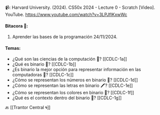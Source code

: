 📹: Harvard University. (2024). CS50x 2024 - Lecture 0 - Scratch [Video]. YouTube. https://www.youtube.com/watch?v=3LPJfIKxwWc
#### Bitacora 📖:
1. Aprender las bases de la programación 24/11/2024.

#### Temas:
- ¿Qué son las ciencias de la computación 🔬? [[CDLC-1a]]
- ¿Qué es binario 🤔? [[CDLC-1b]]
- ¿Es binario la mejor opción para representar información en las computadoras 🧐? [[CDLC-1c]]
- ¿Cómo se representan los números en binario 🧮? [[CDLC-1d]]
- ¿Cómo se representan las letras en binario 🖍️? [[CDLC-1e]]
- ¿Cómo se representan los colores en binario 🌈? [[CDLC-1f]]
- ¿Qué es el contexto dentro del binario 📒? [[CDLC-1g]]

🔙 [[Trantor Central 🌀]]